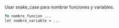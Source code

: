 Usar snake_case para nombrar funciones y variables.

```rust
fn nombre_funcion ...
let nombre_variable = ...
```

